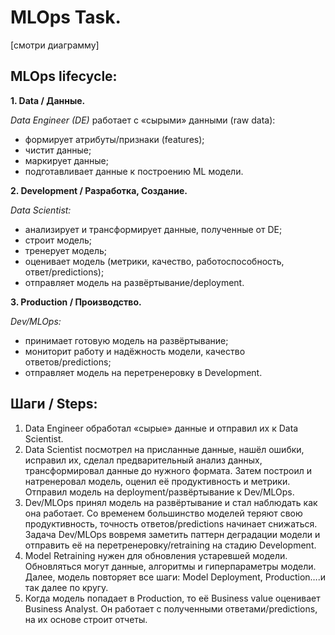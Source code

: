 # MLOps Task.

[смотри диаграмму]

## MLOps lifecycle:

**1.	Data / Данные.**

_Data Engineer (DE)_ работает с «сырыми» данными (raw data): 
- формирует атрибуты/признаки (features);
- чистит данные;
- маркирует данные;
- подготавливает данные к построению ML модели.

**2.	Development / Разработка, Создание.**

_Data Scientist:_
- анализирует и трансформирует данные, полученные от DE;
- строит модель;
- тренерует модель;
- оценивает модель (метрики, качество, работоспособность, ответ/predictions);
- отправляет модель на развёртывание/deployment.

**3.	Production / Производство.**

_Dev/MLOps:_
- принимает готовую модель на развёртывание;
- мониторит работу и надёжность модели, качество ответов/predictions;
- отправляет модель на перетренеровку в Development.

## Шаги / Steps:
1.	Data Engineer обработал «сырые» данные и отправил их к Data Scientist.
2.	Data Scientist посмотрел на присланные данные, нашёл ошибки, исправил их, сделал предварительный анализ данных, трансформировал данные до нужного формата. Затем построил и натренеровал модель, оценил её продуктивность и метрики. Отправил модель на deployment/развёртывание к Dev/MLOps.
3.	Dev/MLOps принял модель на развёртывание и стал наблюдать как она работает. Со временем большинство моделей теряют свою продуктивность, точность ответов/predictions начинает снижаться. Задача Dev/MLOps вовремя заметить паттерн деградации модели и отправить её на перетренеровку/retraining на стадию Development. 
4.	Model Retraining нужен для обновления устаревшей модели. Обновляться могут данные, алгоритмы и гиперпараметры модели. Далее, модель повторяет все шаги: Model Deployment, Production….и так далее по кругу.
5.	Когда модель попадает в Production, то её Business value оценивает Business Analyst. Он работает с полученными ответами/predictions, на их основе строит отчеты.


